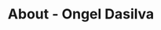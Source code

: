 ---
id: ongel_dasilva
permalink: "/about/ongel_dasilva"
full_name: Ongel Dasilva
title: About - Ongel Dasilva
role: Project Manager
image: 
about: Ongel has the unique ability to be detail oriented while also realizing the bigger impact of the work. She has a passion for fostering a team culture that motivates, mentors, and assists each other in meeting the needs of federal customers. Ongel has a Masters in criminal justice and securities administration and leads Raft's HHS team. Ongel enjoys hikes and spending time with her family.
github: 
linkedin: 
featimg: "/assets/aboutBanner1.jpg"
layout: about/profile
---